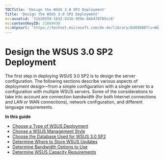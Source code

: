 ```yaml
---
TOCTitle: 'Design the WSUS 3.0 SP2 Deployment'
Title: 'Design the WSUS 3.0 SP2 Deployment'
ms:assetid: '31b20259-1b32-4316-959e-84b478705cc6'
ms:contentKeyID: 21669438
ms:mtpsurl: 'https://technet.microsoft.com/de-de/library/Dd939807(v=WS.10)'
---
```


Design the WSUS 3.0 SP2 Deployment
==================================

The first step in deploying WSUS 3.0 SP2 is to design the server configuration. The following sections describe various aspects of deployment design—from a simple configuration with a single server to a configuration with multiple WSUS servers. Some of the considerations to take into account are connection bandwidth (for both Internet connections and LAN or WAN connections), network configuration, and different language requirements.

**In this guide**

-   [Choose a Type of WSUS Deployment](https://technet.microsoft.com/3386d6e3-3c97-4299-b836-ccaf72991425)
-   [Choose a WSUS Management Style](https://technet.microsoft.com/7a9c8db5-9c94-425a-894d-94e10dad4a51)
-   [Choose the Database Used for WSUS 3.0 SP2](https://technet.microsoft.com/3e47f0a7-b25d-4b84-a6be-0c96b505af9d)
-   [Determine Where to Store WSUS Updates](https://technet.microsoft.com/f2c0a1cd-b623-432e-9202-370b0a63ae58)
-   [Determine Bandwidth Options to Use](https://technet.microsoft.com/c28b3f09-1dbf-4b78-8cfd-e9e4c3f1ed8e)
-   [Determine WSUS Capacity Requirements](https://technet.microsoft.com/6b585cdf-943c-408a-a70e-0216d9e3a9fd)
